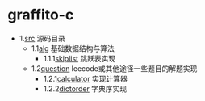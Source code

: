 # graffito-c

- 1.[src](src) 源码目录
  - 1.1[alg](src/alg) 基础数据结构与算法
    - 1.1.1[skiplist](src/alg/skiplist) 跳跃表实现
  - 1.2[question](src/question) leecode或其他途径一些题目的解题实现
    - 1.2.1[calculator](src/question/calculator) 实现计算器
    - 1.2.2[dictorder](src/question/dictorder) 字典序实现 
